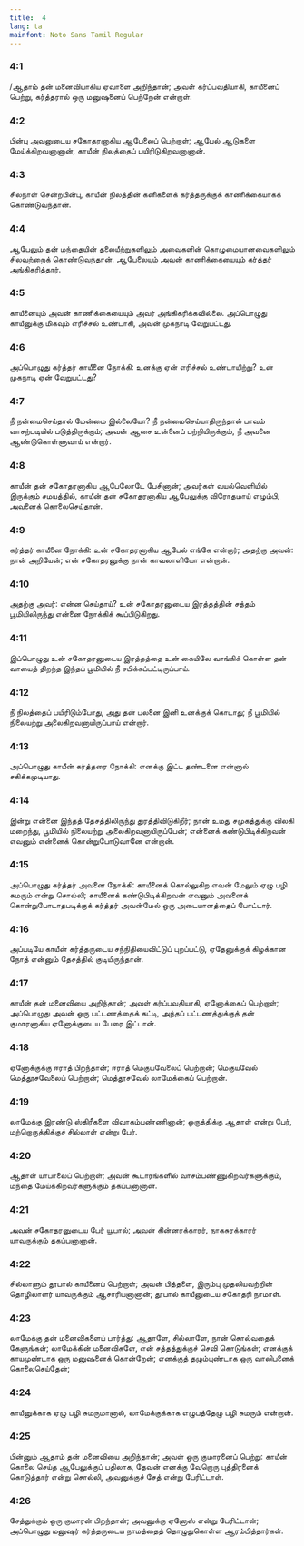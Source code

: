 ```yaml
---
title:  4
lang: ta
mainfont: Noto Sans Tamil Regular
---
```


###  4:1

/ஆதாம் தன் மனைவியாகிய ஏவாளை அறிந்தான்; அவள் கர்ப்பவதியாகி, காயீனைப் பெற்று, கர்த்தரால் ஒரு மனுஷனைப் பெற்றேன் என்றாள்.

###  4:2

பின்பு அவனுடைய சகோதரனாகிய ஆபேலைப் பெற்றாள்; ஆபேல் ஆடுகளை மேய்க்கிறவனானான், காயீன் நிலத்தைப் பயிரிடுகிறவனானான்.

###  4:3

சிலநாள் சென்றபின்பு, காயீன் நிலத்தின் கனிகளைக் கர்த்தருக்குக் காணிக்கையாகக் கொண்டுவந்தான்.

###  4:4

ஆபேலும் தன் மந்தையின் தலையீற்றுகளிலும் அவைகளின் கொழுமையானவைகளிலும் சிலவற்றைக் கொண்டுவந்தான். ஆபேலையும் அவன் காணிக்கையையும் கர்த்தர் அங்கிகரித்தார்.

###  4:5

காயீனையும் அவன் காணிக்கையையும் அவர் அங்கிகரிக்கவில்லை. அப்பொழுது காயீனுக்கு மிகவும் எரிச்சல் உண்டாகி, அவன் முகநாடி வேறுபட்டது.

###  4:6

அப்பொழுது கர்த்தர் காயீனை நோக்கி: உனக்கு ஏன் எரிச்சல் உண்டாயிற்று? உன் முகநாடி ஏன் வேறுபட்டது?

###  4:7

நீ நன்மைசெய்தால் மேன்மை இல்லையோ? நீ நன்மைசெய்யாதிருந்தால் பாவம் வாசற்படியில் படுத்திருக்கும்; அவன் ஆசை உன்னைப் பற்றியிருக்கும், நீ அவனை ஆண்டுகொள்ளுவாய் என்றார்.

###  4:8

காயீன் தன் சகோதரனாகிய ஆபேலோடே பேசினான்; அவர்கள் வயல்வெளியில் இருக்கும் சமயத்தில், காயீன் தன் சகோதரனாகிய ஆபேலுக்கு விரோதமாய் எழும்பி, அவனைக் கொலைசெய்தான்.

###  4:9

கர்த்தர் காயீனை நோக்கி: உன் சகோதரனாகிய ஆபேல் எங்கே என்றார்; அதற்கு அவன்: நான் அறியேன்; என் சகோதரனுக்கு நான் காவலாளியோ என்றான்.

###  4:10

அதற்கு அவர்: என்ன செய்தாய்? உன் சகோதரனுடைய இரத்தத்தின் சத்தம் பூமியிலிருந்து என்னை நோக்கிக் கூப்பிடுகிறது.

###  4:11

இப்பொழுது உன் சகோதரனுடைய இரத்தத்தை உன் கையிலே வாங்கிக் கொள்ள தன் வாயைத் திறந்த இந்தப் பூமியில் நீ சபிக்கப்பட்டிருப்பாய்.

###  4:12

நீ நிலத்தைப் பயிரிடும்போது, அது தன் பலனை இனி உனக்குக் கொடாது; நீ பூமியில் நிலையற்று அலைகிறவனாயிருப்பாய் என்றார்.

###  4:13

அப்பொழுது காயீன் கர்த்தரை நோக்கி: எனக்கு இட்ட தண்டனை என்னால் சகிக்கமுடியாது.

###  4:14

இன்று என்னை இந்தத் தேசத்திலிருந்து துரத்திவிடுகிறீர்; நான் உமது சமுகத்துக்கு விலகி மறைந்து, பூமியில் நிலையற்று அலைகிறவனாயிருப்பேன்; என்னைக் கண்டுபிடிக்கிறவன் எவனும் என்னைக் கொன்றுபோடுவானே என்றான்.

###  4:15

அப்பொழுது கர்த்தர் அவனை நோக்கி: காயீனைக் கொல்லுகிற எவன் மேலும் ஏழு பழி சுமரும் என்று சொல்லி; காயீனைக் கண்டுபிடிக்கிறவன் எவனும் அவனைக் கொன்றுபோடாதபடிக்குக் கர்த்தர் அவன்மேல் ஒரு அடையாளத்தைப் போட்டார்.

###  4:16

அப்படியே காயீன் கர்த்தருடைய சந்நிதியைவிட்டுப் புறப்பட்டு, ஏதேனுக்குக் கிழக்கான நோத் என்னும் தேசத்தில் குடியிருந்தான்.

###  4:17

காயீன் தன் மனைவியை அறிந்தான்; அவள் கர்ப்பவதியாகி, ஏனோக்கைப் பெற்றாள்; அப்பொழுது அவன் ஒரு பட்டணத்தைக் கட்டி, அந்தப் பட்டணத்துக்குத் தன் குமாரனாகிய ஏனோக்குடைய பேரை இட்டான்.

###  4:18

ஏனோக்குக்கு ஈராத் பிறந்தான்; ஈராத் மெகுயவேலைப் பெற்றான்; மெகுயவேல் மெத்தூசவேலைப் பெற்றான்; மெத்தூசவேல் லாமேக்கைப் பெற்றான்.

###  4:19

லாமேக்கு இரண்டு ஸ்திரீகளை விவாகம்பண்ணினான்; ஒருத்திக்கு ஆதாள் என்று பேர், மற்றொருத்திக்குச் சில்லாள் என்று பேர்.

###  4:20

ஆதாள் யாபாலைப் பெற்றாள்; அவன் கூடாரங்களில் வாசம்பண்ணுகிறவர்களுக்கும், மந்தை மேய்க்கிறவர்களுக்கும் தகப்பனானான்.

###  4:21

அவன் சகோதரனுடைய பேர் யூபால்; அவன் கின்னரக்காரர், நாகசுரக்காரர் யாவருக்கும் தகப்பனானான்.

###  4:22

சில்லாளும் தூபால் காயீனைப் பெற்றாள்; அவன் பித்தளை, இரும்பு முதலியவற்றின் தொழிலாளர் யாவருக்கும் ஆசாரியனானான்; தூபால் காயீனுடைய சகோதரி நாமாள்.

###  4:23

லாமேக்கு தன் மனைவிகளைப் பார்த்து: ஆதாளே, சில்லாளே, நான் சொல்வதைக் கேளுங்கள்; லாமேக்கின் மனைவிகளே, என் சத்தத்துக்குச் செவி கொடுங்கள்; எனக்குக் காயமுண்டாக ஒரு மனுஷனைக் கொன்றேன்; எனக்குத் தழும்புண்டாக ஒரு வாலிபனைக் கொலைசெய்தேன்;

###  4:24

காயீனுக்காக ஏழு பழி சுமருமானால், லாமேக்குக்காக எழுபத்தேழு பழி சுமரும் என்றான்.

###  4:25

பின்னும் ஆதாம் தன் மனைவியை அறிந்தான்; அவள் ஒரு குமாரனைப் பெற்று: காயீன் கொலை செய்த ஆபேலுக்குப் பதிலாக, தேவன் எனக்கு வேறொரு புத்திரனைக் கொடுத்தார் என்று சொல்லி, அவனுக்குச் சேத் என்று பேரிட்டாள்.

###  4:26

சேத்துக்கும் ஒரு குமாரன் பிறந்தான்; அவனுக்கு ஏனோஸ் என்று பேரிட்டான்; அப்பொழுது மனுஷர் கர்த்தருடைய நாமத்தைத் தொழுதுகொள்ள ஆரம்பித்தார்கள்.

